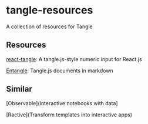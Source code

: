 # tangle-resources
A collection of resources for Tangle

## Resources

[react-tangle](https://github.com/tmcw/react-tangle): A tangle.js-style numeric input for React.js

[Entangle](https://github.com/rexgarland/Entangle): Tangle.js documents in markdown

## Similar

[Observable](Interactive notebooks with data]

[Ractive](Transform templates into interactive apps)
